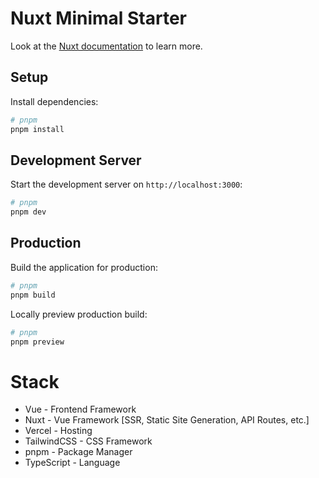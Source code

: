 # Nuxt Minimal Starter

Look at the [Nuxt documentation](https://nuxt.com/docs/getting-started/introduction) to learn more.

## Setup

Install dependencies:

```bash
# pnpm
pnpm install
```

## Development Server

Start the development server on `http://localhost:3000`:

```bash
# pnpm
pnpm dev
```

## Production

Build the application for production:

```bash
# pnpm
pnpm build
```

Locally preview production build:

```bash
# pnpm
pnpm preview
```

# Stack
* Vue - Frontend Framework
* Nuxt - Vue Framework [SSR, Static Site Generation, API Routes, etc.]
* Vercel - Hosting
* TailwindCSS - CSS Framework
* pnpm - Package Manager
* TypeScript - Language

